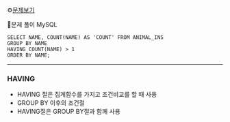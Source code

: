 ⚙[문제보기](https://school.programmers.co.kr/learn/courses/30/lessons/59041)


🔎문제 풀이
MySQL
```MySQL
SELECT NAME, COUNT(NAME) AS 'COUNT' FROM ANIMAL_INS
GROUP BY NAME
HAVING COUNT(NAME) > 1
ORDER BY NAME;
```

****

### HAVING
- HAVING 절은 집계함수를 가지고 조건비교를 할 때 사용
- GROUP BY 이후의 조건절
- HAVING절은 GROUP BY절과 함께 사용



